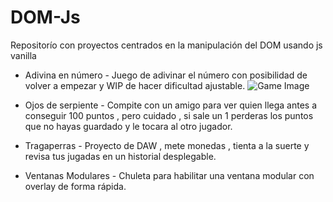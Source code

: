 # DOM-Js

Repositorío con proyectos centrados en la manipulación del DOM usando js vanilla

- Adivina en número -
  Juego de adivinar el número con posibilidad de volver a empezar y WIP de hacer dificultad ajustable.
  ![Game Image](https://github.com/Eduvb-dev/DOM-Js/blob/main/Adivina%20el%20n%C3%BAmero/adivina.PNG)
- Ojos de serpiente -
  Compite con un amigo para ver quien llega antes a conseguir 100 puntos , pero cuidado , si sale un 1 perderas los puntos que no hayas guardado y le tocara al otro jugador.

- Tragaperras -
  Proyecto de DAW , mete monedas , tienta a la suerte y revisa tus jugadas en un historial desplegable.

- Ventanas Modulares -
  Chuleta para habilitar una ventana modular con overlay de forma rápida.
